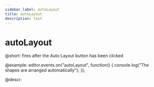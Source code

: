 ```yaml
---
sidebar_label: autoLayout
title: autoLayout
description: text
---
```


# autoLayout

@short: fires after the Auto Layout button has been clicked

@example:
editor.events.on("autoLayout", function() {
    console.log("The shapes are arranged automatically");
});

@descr: